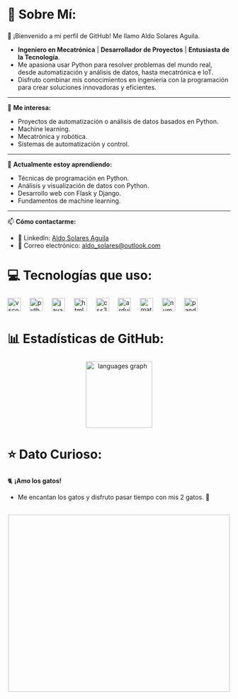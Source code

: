 # 💫 Sobre Mí:

###

👋 ¡Bienvenido a mi perfil de GitHub! Me llamo Aldo Solares Aguila.

- **Ingeniero en Mecatrónica** | **Desarrollador de Proyectos** | **Entusiasta de la Tecnología**.
- Me apasiona usar Python para resolver problemas del mundo real, desde automatización y análisis de datos, hasta mecatrónica e IoT.
- Disfruto combinar mis conocimientos en ingeniería con la programación para crear soluciones innovadoras y eficientes.

---

👀 **Me interesa:**

- Proyectos de automatización o análisis de datos basados en Python.
- Machine learning.
- Mecatrónica y robótica.
- Sistemas de automatización y control.

---

🌱 **Actualmente estoy aprendiendo:**

- Técnicas de programación en Python.
- Análisis y visualización de datos con Python.
- Desarrollo web con Flask y Django.
- Fundamentos de machine learning.

---

📫 **Cómo contactarme:**

- 💼 LinkedIn: [Aldo Solares Aguila](https://www.linkedin.com/in/aldo-solares-aguila-865856195/)
- 📧 Correo electrónico: aldo_solares@outlook.com

###

# 💻 Tecnologías que uso:

###

<div align="left">
  <img src="https://cdn.jsdelivr.net/gh/devicons/devicon/icons/vscode/vscode-original.svg" height="30" alt="vscode logo"  />
  <img width="12" />
  <img src="https://cdn.jsdelivr.net/gh/devicons/devicon/icons/python/python-original.svg" height="30" alt="python logo"  />
  <img width="12" />
  <img src="https://cdn.jsdelivr.net/gh/devicons/devicon/icons/javascript/javascript-original.svg" height="30" alt="javascript logo"  />
  <img width="12" />
  <img src="https://cdn.jsdelivr.net/gh/devicons/devicon/icons/html5/html5-original.svg" height="30" alt="html5 logo"  />
  <img width="12" />
  <img src="https://cdn.jsdelivr.net/gh/devicons/devicon/icons/css3/css3-original.svg" height="30" alt="css3 logo"  />
  <img width="12" />
  <img src="https://cdn.jsdelivr.net/gh/devicons/devicon/icons/arduino/arduino-original.svg" height="30" alt="arduino logo"  />
  <img width="12" />
  <img src="https://cdn.jsdelivr.net/gh/devicons/devicon/icons/matlab/matlab-original.svg" height="30" alt="matlab logo"  />
  <img width="12" />
  <img src="https://cdn.jsdelivr.net/gh/devicons/devicon/icons/numpy/numpy-original.svg" height="30" alt="numpy logo"  />
  <img width="12" />
  <img src="https://cdn.jsdelivr.net/gh/devicons/devicon/icons/pandas/pandas-original.svg" height="30" alt="pandas logo"  />
</div>

###

# 📊 Estadísticas de GitHub:

###

<div align="center">
  <img src="https://github-readme-stats.vercel.app/api/top-langs?username=Aldo-Solares&locale=es&hide_title=false&layout=compact&card_width=320&langs_count=5&theme=dracula&hide_border=false" height="150" alt="languages graph"  />
</div>

###

# ⭐ Dato Curioso:

###

🐈 **¡Amo los gatos!**

- Me encantan los gatos y disfruto pasar tiempo con mis 2 gatos. 🐾

<br clear="both">

<div align="center">
  <img align="center" width="500" height="400" style="src="https://i.postimg.cc/Prs78Xhj/IMG-9869.jpg" />
</div>

###
